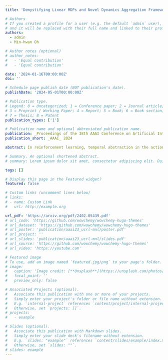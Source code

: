 ```yaml
---
title: 'Demystifying Linear MDPs and Novel Dynamics Aggregation Framework'

# Authors
# If you created a profile for a user (e.g. the default `admin` user), write the username (folder name) here
# and it will be replaced with their full name and linked to their profile.
authors:
  - admin
  - Min-hwan Oh

# Author notes (optional)
# author_notes:
#   - 'Equal contribution'
#   - 'Equal contribution'

date: '2024-01-16T00:00:00Z'
doi: ''

# Schedule page publish date (NOT publication's date).
publishDate: '2024-05-01T00:00:00Z'

# Publication type.
# Legend: 0 = Uncategorized; 1 = Conference paper; 2 = Journal article;
# 3 = Preprint / Working Paper; 4 = Report; 5 = Book; 6 = Book section;
# 7 = Thesis; 8 = Patent
publication_types: ['1']

# Publication name and optional abbreviated publication name.
publication: _Proceedings of the 38th AAAI Conference on Artificial Intelligence_ (__AAAI__), 2024
publication_short: _AAAI_ 2024 

abstract: In reinforcement learning, temporal abstraction in the action space, exemplified by action repetition, is a technique to facilitate policy learning through extended actions. However, a primary limitation in previous studies of action repetition is its potential to degrade performance, particularly when sub-optimal actions are repeated. This issue often negates the advantages of action repetition. To address this, we propose a novel algorithm named Uncertainty-aware Temporal Extension ($\texttt{UTE}$). $\texttt{UTE}$ employs ensemble methods to accurately measure uncertainty during action extension. This feature allows policies to strategically choose between emphasizing exploration or adopting an uncertainty-averse approach, tailored to their specific needs. We demonstrate the effectiveness of $\texttt{UTE}$ through experiments in Gridworld and Atari 2600 environments. Our findings show that $\texttt{UTE}$ outperforms existing action repetition algorithms, effectively mitigating their inherent limitations and significantly enhancing policy learning efficiency.

# Summary. An optional shortened abstract.
# summary: Lorem ipsum dolor sit amet, consectetur adipiscing elit. Duis posuere tellus ac convallis placerat. Proin tincidunt magna sed ex sollicitudin condimentum.

tags: []

# Display this page in the Featured widget?
featured: false

# Custom links (uncomment lines below)
# links:
# - name: Custom Link
#   url: http://example.org

url_pdf: 'https://arxiv.org/pdf/2402.05439.pdf'
# url_code: 'https://github.com/wowchemy/wowchemy-hugo-themes'
# url_dataset: 'https://github.com/wowchemy/wowchemy-hugo-themes'
# url_poster: 'publication/aaai23_ucrl-mnl/poster.pdf'
# url_project: ''
# url_slides: 'publication/aaai23_ucrl-mnl/slides.pdf'
# url_source: 'https://github.com/wowchemy/wowchemy-hugo-themes'
# url_video: 'https://youtube.com'

# Featured image
# To use, add an image named `featured.jpg/png` to your page's folder.
# image:
#   caption: 'Image credit: [**Unsplash**](https://unsplash.com/photos/pLCdAaMFLTE)'
#   focal_point: ''
#   preview_only: false

# Associated Projects (optional).
#   Associate this publication with one or more of your projects.
#   Simply enter your project's folder or file name without extension.
#   E.g. `internal-project` references `content/project/internal-project/index.md`.
#   Otherwise, set `projects: []`.
# projects:
#   - example

# Slides (optional).
#   Associate this publication with Markdown slides.
#   Simply enter your slide deck's filename without extension.
#   E.g. `slides: "example"` references `content/slides/example/index.md`.
#   Otherwise, set `slides: ""`.
# slides: example
---
```


<!-- {{% callout note %}}
Click the _Cite_ button above to demo the feature to enable visitors to import publication metadata into their reference management software.
{{% /callout %}}

{{% callout note %}}
Create your slides in Markdown - click the _Slides_ button to check out the example.
{{% /callout %}} -->

<!-- Supplementary notes can be added here, including [code, math, and images](https://wowchemy.com/docs/writing-markdown-latex/). -->
